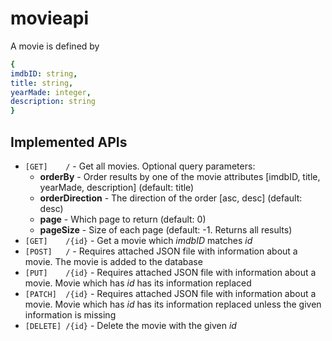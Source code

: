 # movieapi

A movie is defined by

```yaml
{
imdbID: string,
title: string,
yearMade: integer,
description: string
}
```

## Implemented APIs

- `[GET]    /` - Get all movies.
  Optional query parameters:
  - **orderBy** - Order results by one of the movie attributes [imdbID, title, yearMade, description] (default: title)
  - **orderDirection** - The direction of the order [asc, desc] (default: desc)
  - **page** - Which page to return (default: 0)
  - **pageSize** - Size of each page (default: -1. Returns all results)
- `[GET]    /{id}` - Get a movie which *imdbID* matches *id*
- `[POST]   /` - Requires attached JSON file with information about a movie. The movie is added to the database
- `[PUT]    /{id}` - Requires attached JSON file with information about a movie. Movie which has *id* has its information replaced
- `[PATCH]  /{id}` - Requires attached JSON file with information about a movie. Movie which has *id* has its information replaced unless the given information is missing
- `[DELETE] /{id}` - Delete the movie with the given *id*